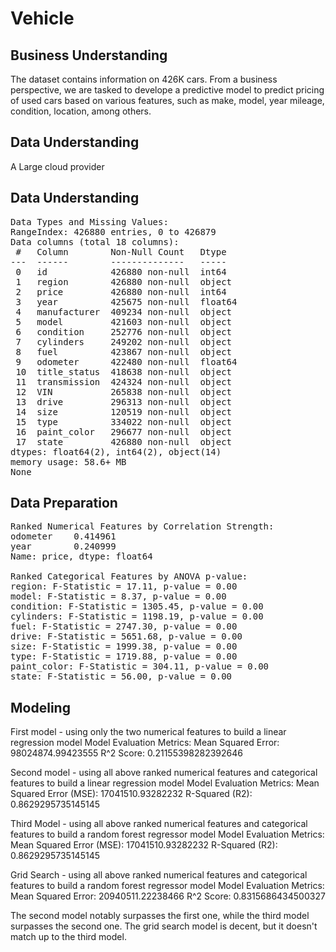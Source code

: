 # Vehicle
## Business Understanding
The dataset contains information on 426K cars. From a business perspective, we are tasked to
develope a predictive model to predict pricing of used cars based on various features, such as make, model, year mileage, condition, location, among others. 


## Data Understanding


A Large cloud provider

## Data Understanding
<pre>
Data Types and Missing Values:
RangeIndex: 426880 entries, 0 to 426879
Data columns (total 18 columns):
 #   Column        Non-Null Count   Dtype  
---  ------        --------------   -----  
 0   id            426880 non-null  int64  
 1   region        426880 non-null  object 
 2   price         426880 non-null  int64  
 3   year          425675 non-null  float64
 4   manufacturer  409234 non-null  object 
 5   model         421603 non-null  object 
 6   condition     252776 non-null  object 
 7   cylinders     249202 non-null  object 
 8   fuel          423867 non-null  object 
 9   odometer      422480 non-null  float64
 10  title_status  418638 non-null  object 
 11  transmission  424324 non-null  object 
 12  VIN           265838 non-null  object 
 13  drive         296313 non-null  object 
 14  size          120519 non-null  object 
 15  type          334022 non-null  object 
 16  paint_color   296677 non-null  object 
 17  state         426880 non-null  object 
dtypes: float64(2), int64(2), object(14)
memory usage: 58.6+ MB
None
</pre>

## Data Preparation
<pre>
Ranked Numerical Features by Correlation Strength:
odometer    0.414961
year        0.240999
Name: price, dtype: float64

Ranked Categorical Features by ANOVA p-value:
region: F-Statistic = 17.11, p-value = 0.00
model: F-Statistic = 8.37, p-value = 0.00
condition: F-Statistic = 1305.45, p-value = 0.00
cylinders: F-Statistic = 1198.19, p-value = 0.00
fuel: F-Statistic = 2747.30, p-value = 0.00
drive: F-Statistic = 5651.68, p-value = 0.00
size: F-Statistic = 1999.38, p-value = 0.00
type: F-Statistic = 1719.88, p-value = 0.00
paint_color: F-Statistic = 304.11, p-value = 0.00
state: F-Statistic = 56.00, p-value = 0.00
</pre>

## Modeling
First model - using only the two numerical features to build a linear regression model
Model Evaluation Metrics:
Mean Squared Error: 98024874.99423555
R^2 Score: 0.21155398282392646

Second model - using all above ranked numerical features and categorical features to build a linear regression model
Model Evaluation Metrics:
Mean Squared Error (MSE): 17041510.93282232
R-Squared (R2): 0.8629295735145145

Third Model - using all above ranked numerical features and categorical features to build a random forest regressor model 
Model Evaluation Metrics:
Mean Squared Error (MSE): 17041510.93282232
R-Squared (R2): 0.8629295735145145

Grid Search - using all above ranked numerical features and categorical features to build a random forest regressor model 
Model Evaluation Metrics:
Mean Squared Error: 20940511.22238466
R^2 Score: 0.8315686434500327

The second model notably surpasses the first one, while the third model surpasses the second one. The grid search model is decent, but it doesn't match up to the third model.
